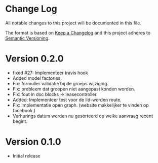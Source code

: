 # Change Log
All notable changes to this project will be documented in this file.

The format is based on [Keep a Changelog](http://keepachangelog.com/)
and this project adheres to [Semantic Versioning](http://semver.org/).

# Version 0.2.0
- fixed #27: Implementeer travis hook
- Added model factories. 
- Fix: formulier validatie bij de groeps wijziging. 
- Fix: probleem dat groepen niet aangepast konden worden.
- Fix: fout in doc blocks -> leasecontroller.
- Added: Implementeer test voor de lid-worden route.
- Fix: Implementatie open graph. (website makkelijker te vinden op facebook.)
- Verhurings datum worden nu gesorteerd op welke aanvraag recent begint. 

# Version 0.1.0

- Initial release
